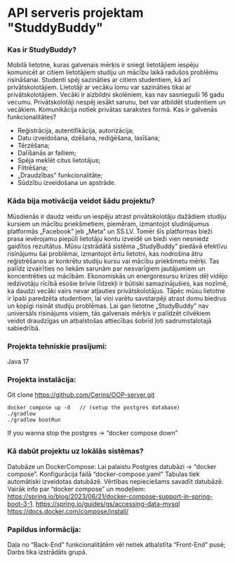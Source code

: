 # API serveris projektam "StuddyBuddy"

### Kas ir StudyBuddy?
Mobilā lietotne, kuras galvenais mērķis ir sniegt lietotājiem iespēju komunicēt ar citiem lietotājiem studiju un mācību laikā radušos problēmu risināšanai. Studenti spēj sazināties ar citiem studentiem, kā arī privātskolotājiem. Lietotāji ar vecāku lomu var sazināties tikai ar privātskolotājiem. Vecāki ir aizbildņi skolēniem, kas nav sasnieguši 16 gadu vecumu. Privātskolotāji nespēj iesākt sarunu, bet var atbildēt studentiem un vecākiem. Komunikācija notiek privātas sarakstes formā.
Kas ir galvenās funkcionalitātes?
- Reģistrācija, autentifikācija, autorizācija;
- Datu izveidošana, dzēšana, rediģēšana, lasīšana;
- Tērzēšana;
- Dalīšanās ar failiem;
- Spēja meklēt citus lietotājus;
- Filtrēšana;
- „Draudzības” funkcionalitāte;
- Sūdzību izveidošana un apstrāde.


### Kāda bija motivācija veidot šādu projektu?
Mūsdienās ir daudz veidu un iespēju atrast privātskolotāju dažādiem studiju kursiem un mācību priekšmetiem, piemēram, izmantojot sludinājumus platformās „Facebook” jeb „Meta” un SS.LV. Tomēr šīs platformas bieži prasa ievērojamu piepūli lietotāju kontu izveidē un bieži vien nesniedz gaidītos rezultātus.
Mūsu izstrādātā sistēma „StudyBuddy” piedāvā efektīvu risinājumu šai problēmai, izmantojot ērtu lietotni, kas nodrošina ātru reģistrēšanos ar konkrētu studiju kursu vai mācību priekšmetu mērķi. Tas palīdz izvairīties no liekām sarunām par nesvarīgiem jautājumiem un koncentrēties uz mācībām.
Ekonomiskās un energoresursu krīzes dēļ vidējo iedzīvotāju rīcībā esošie brīvie līdzekļi ir būtiski samazinājušies, kas nozīmē, ka daudzi vecāki vairs nevar atļauties privātskolotājus. Tāpēc mūsu lietotne ir īpaši paredzēta studentiem, lai viņi varētu savstarpēji atrast domu biedrus un kopīgi risināt studiju problēmas.
Lai gan lietotne „StudyBuddy” nav universāls risinājums visiem, tās galvenais mērķis ir palīdzēt cilvēkiem veidot draudzīgas un atbalstošas attiecības šobrīd ļoti sadrumstalotajā sabiedrībā.

### Projekta tehniskie prasījumi:
Java 17
### Projekta instalācija:
Git clone https://github.com/Cerins/OOP-server.git
```
docker compose up -d   // (setup the postgres database)
./gradlew
./gradlew bootRun
```
If you wanna stop the postgres -> “docker compose down”
 
### Kā dabūt projektu uz lokālās sistēmas?
Datubāze un DockerCompose:
Lai palaistu Postgres datubāzi -> “docker compose”. Konfigurācija failā “docker-compose.yaml”
Tabulas tiek automātiski izveidotas datubāzē. Vērtības nepieciešams savadīt datubāzē.
Vairāk info par “docker compose” un modeļiem:
https://spring.io/blog/2023/06/21/docker-compose-support-in-spring-boot-3-1.
https://spring.io/guides/gs/accessing-data-mysql
https://docs.docker.com/compose/install/
 
### Papildus informācija:
Daļa no “Back-End” funkcionalitātēm vēl netiek atbalstīta “Front-End” pusē;
Darbs tika izstrādāts grupā.
